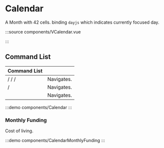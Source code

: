 # Calendar

A Month with 42 cells. binding `dayjs` which indicates currently focused day.

:::source components/VCalendar.vue

:::

## Command List

| Command List                                                                         |            |
| ------------------------------------------------------------------------------------ | ---------- |
| <vp-kbd k="up" /> / <vp-kbd k="left" /> / <vp-kbd k="down" /> / <vp-kbd k="right" /> | Navigates. |
| <vp-kbd k="Home" /> / <vp-kbd k="End"  />                                            | Navigates. |
| <vp-kbd k="m1" />                                                                    | Navigates. |

:::demo components/Calendar
:::

### Monthly Funding

Cost of living.

:::demo components/CalendarMonthlyFunding
:::
